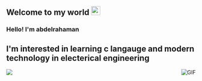
    
## Welcome to my world <img src="https://github.com/TheDudeThatCode/TheDudeThatCode/blob/master/Assets/Earth.gif" width="24px">

### Hello! I'm  abdelrahaman
##  I'm interested in learning c langauge and modern technology in electerical engineering

<img align="right" alt="GIF" src="https://raw.githubusercontent.com/JoeyBling/JoeyBling/master/pic/pusheencode.gif" />


  
<p>
<a href="**workworkey@gmail.com**"><img src="https://img.shields.io/badge/Gmail-D14836?style=for-the-badge&logo=gmail&logoColor=white"</a>  
</p>
  
  

